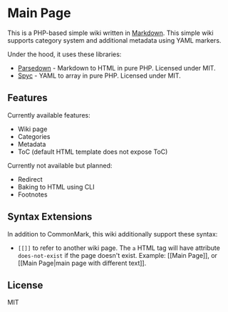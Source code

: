 Main Page
=====

This is a PHP-based simple wiki written in [Markdown](https://daringfireball.net/projects/markdown/). This
simple wiki supports category system and additional metadata using YAML markers.

Under the hood, it uses these libraries:
* [Parsedown](https://github.com/erusev/parsedown) - Markdown to HTML in pure PHP. Licensed under MIT.
* [Spyc](https://github.com/mustangostang/spyc) - YAML to array in pure PHP. Licensed under MIT.

Features
-----

Currently available features:
* Wiki page
* Categories
* Metadata
* ToC (default HTML template does not expose ToC)

Currently not available but planned:
* Redirect
* Baking to HTML using CLI
* Footnotes

Syntax Extensions
-----

In addition to CommonMark, this wiki additionally support these syntax:
* `[[]]` to refer to another wiki page. The `a` HTML tag will have attribute `does-not-exist` if the page doesn't exist.
  Example: [[Main Page]], or [[Main Page|main page with different text]].

License
-----

MIT
